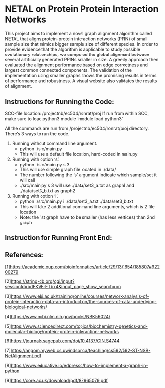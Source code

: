 # NETAL on Protein Protein Interaction Networks
This project aims to implement a novel graph alignment algorithm called NETAL that aligns protein-protein interaction networks (PPIN) of small sample size that mimics bigger sample size of different species. In order to provide evidence that the algorithm is applicable to study possible evolutionary relationships, we computed the global alignment between several artificially generated PPINs smaller in size. A greedy approach then evaluated the alignment performance based on edge correctness and largest common connected components. The validation of the implementation using smaller graphs shows the promising results in terms of performance and robustness. A visual website also validates the results of alignment. 

## Instructions for Running the Code:
SCC-file location: /projectnb/ec504/ronrat/proj
If run from within SCC, make sure to load python3 module ‘module load python3’

All the commands are run from /projectnb/ec504/ronrat/proj directory. There’s 3 ways to run the code.
1. Running without command line argument. 
    - python ./src/main.py
    - This will use a default file location, hard-coded in main.py
2. Running with option ‘s’. 
    - python ./src/main.py s 3
    - This will use simple graph file located in ./data/
    - The number following the ‘s’ argument indicate which sample/set it will call
    - ./src/main.py s 3 will use ./data/set3_a.txt as graph1 and ./data/set3_b.txt as graph2
3. Running with option ‘i’. 
    - python ./src/main.py i ./data/set3_a.txt ./data/set3_b.txt
    - This will take 2 additional command line arguments, which is 2 file location
    - Note: the 1st graph have to be smaller (has less vertices) than 2nd graph

## Instruction for Running Front End:



## References:
[1]https://academic.oup.com/bioinformatics/article/29/13/1654/185807#92200279   

[2]https://string-db.org/cgi/input?sessionId=bdFKVErETbx4&input_page_show_search=on

[3]https://www.ebi.ac.uk/training/online/courses/network-analysis-of-protein-interaction-data-an-introduction/the-sources-of-data-underlying-biological-networks/ 

[4]https://www.ncbi.nlm.nih.gov/books/NBK56024/

[5]https://www.sciencedirect.com/topics/biochemistry-genetics-and-molecular-biology/protein-protein-interaction-networks 

[6]https://journals.sagepub.com/doi/10.4137/CIN.S4744 

[7]https://angom.myweb.cs.uwindsor.ca/teaching/cs592/592-ST-NSB-NetAlignment.pdf 

[8]https://www.educative.io/edpresso/how-to-implement-a-graph-in-python 

[9]https://core.ac.uk/download/pdf/82965079.pdf 

